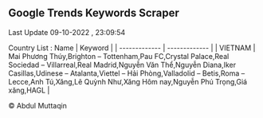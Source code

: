 

## Google Trends Keywords Scraper 
 
Last Update 09-10-2022 , 23:09:54

Country List :
 Name  | Keyword |
| ------------- | ------------- |
| VIETNAM | Mai Phương Thúy,Brighton – Tottenham,Pau FC,Crystal Palace,Real Sociedad – Villarreal,Real Madrid,Nguyễn Văn Thể,Nguyễn Diana,Iker Casillas,Udinese – Atalanta,Viettel – Hải Phòng,Valladolid – Betis,Roma – Lecce,Anh Tú,Xăng,Lê Quỳnh Như,Xăng Hôm nay,Nguyễn Phú Trọng,Giá xăng,HAGL |



© Abdul Muttaqin 
